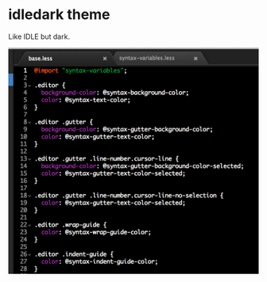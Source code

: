 # idledark theme

Like IDLE but dark.

![idledark](https://raw.githubusercontent.com/glamp/idledark/master/screenshot.png)
